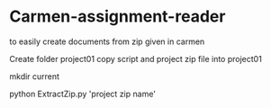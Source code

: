# Carmen-assignment-reader
to easily create documents from zip given in carmen

Create folder project01
copy script and project zip file into project01

mkdir current


python ExtractZip.py 'project zip name'
